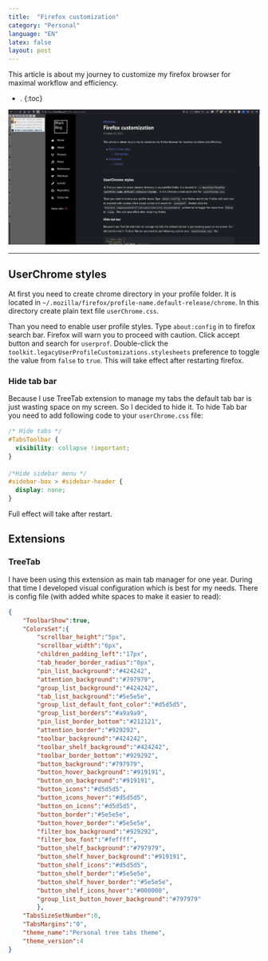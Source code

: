 ```yaml
---
title:  "Firefox customization"
category: "Personal"
language: "EN"
latex: false
layout: post
---
```


This article is about my journey to customize my firefox browser for maximal workflow and efficiency.


- .
{:toc}

![Firefox layout](/assets/img/other/firefox-layout.png)

---

## UserChrome styles

At first you need to create chrome directory in your profile folder.
It is located in `~/.mozilla/firefox/profile-name.default-release/chrome`. In this directory create plain text file `userChrome.css`. 

Than you need to enable user profile styles. Type `about:config` in to firefox search bar.
Firefox will warn you to proceed with caution. Click accept button and search for `userprof`.
Double-click the `toolkit.legacyUserProfileCustomizations.stylesheets` preference to toggle the value from `false` to `true`.
This will take effect after restarting firefox.

### Hide tab bar
Because I use TreeTab extension to manage my tabs the default tab bar is just wasting space on my screen. So I decided to hide it. To hide Tab bar you need to add following code to your `userChrome.css` file:

```css
/* Hide tabs */
#TabsToolbar {
  visibility: collapse !important;
}

/*Hide sidebar menu */
#sidebar-box > #sidebar-header {
  display: none;
}
```
Full effect will take after restart.

## Extensions

### TreeTab

I have been using this extension as main tab manager for one year. 
During that time I developed visual configuration which is best for my needs. 
There is config file (with added white spaces to make it easier to read):

```json
{
	"ToolbarShow":true,
	"ColorsSet":{
		"scrollbar_height":"5px",
		"scrollbar_width":"6px",
		"children_padding_left":"17px",
		"tab_header_border_radius":"0px",
		"pin_list_background":"#424242",
		"attention_background":"#797979",
		"group_list_background":"#424242",
		"tab_list_background":"#5e5e5e",
		"group_list_default_font_color":"#d5d5d5",
		"group_list_borders":"#a9a9a9",
		"pin_list_border_bottom":"#212121",
		"attention_border":"#929292",
		"toolbar_background":"#424242",
		"toolbar_shelf_background":"#424242",
		"toolbar_border_bottom":"#929292",
		"button_background":"#797979",
		"button_hover_background":"#919191",
		"button_on_background":"#919191",
		"button_icons":"#d5d5d5",
		"button_icons_hover":"#d5d5d5",
		"button_on_icons":"#d5d5d5",
		"button_border":"#5e5e5e",
		"button_hover_border":"#5e5e5e",
		"filter_box_background":"#929292",
		"filter_box_font":"#feffff",
		"button_shelf_background":"#797979",
		"button_shelf_hover_background":"#919191",
		"button_shelf_icons":"#d5d5d5",
		"button_shelf_border":"#5e5e5e",
		"button_shelf_hover_border":"#5e5e5e",
		"button_shelf_icons_hover":"#000000",
		"group_list_button_hover_background":"#797979"
		},
	"TabsSizeSetNumber":0,
	"TabsMargins":"0",
	"theme_name":"Personal tree tabs theme",
	"theme_version":4
}
```

<!--
### uBlock origin

### uMatrix

### KeepassXC
-->
